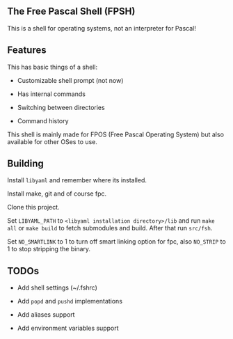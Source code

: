 ## The Free Pascal Shell (FPSH)

This is a shell for operating systems, not an interpreter for Pascal!

## Features

This has basic things of a shell:

* Customizable shell prompt (not now)

* Has internal commands

* Switching between directories

* Command history

This shell is mainly made for FPOS (Free Pascal Operating System) but also available for other OSes to use.

## Building

Install `libyaml` and remember where its installed.

Install make, git and of course fpc.

Clone this project.

Set `LIBYAML_PATH` to `<libyaml installation directory>/lib` and run `make all` or `make build` to fetch submodules and build. After that run `src/fsh`.

Set `NO_SMARTLINK` to 1 to turn off smart linking option for fpc, also `NO_STRIP` to 1 to stop stripping the binary.

## TODOs

* Add shell settings (~/.fshrc)

* Add `popd` and `pushd` implementations

* Add aliases support

* Add environment variables support
